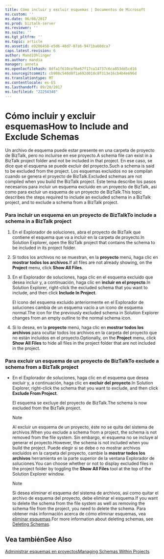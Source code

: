 ```yaml
---
title: Cómo incluir y excluir esquemas | Documentos de Microsoft
ms.custom: ''
ms.date: 06/08/2017
ms.prod: biztalk-server
ms.reviewer: ''
ms.suite: ''
ms.tgt_pltfrm: ''
ms.topic: article
ms.assetid: e9206458-e5d6-48d7-87a6-9471ba60dca7
caps.latest.revision: 6
author: MandiOhlinger
ms.author: mandia
manager: anneta
ms.openlocfilehash: 8dfa1f610cef6e67f17ca14737c6ca853dd5cd16
ms.sourcegitcommit: cb908c540d8f1a692d01dc8f313e16cb4b4e696d
ms.translationtype: MT
ms.contentlocale: es-ES
ms.lasthandoff: 09/20/2017
ms.locfileid: "22254348"
---
```

# <a name="how-to-include-and-exclude-schemas"></a><span data-ttu-id="d2fa1-102">Cómo incluir y excluir esquemas</span><span class="sxs-lookup"><span data-stu-id="d2fa1-102">How to Include and Exclude Schemas</span></span>
<span data-ttu-id="d2fa1-103">Un archivo de esquema puede estar presente en una carpeta de proyecto de BizTalk, pero no incluirse en ese proyecto.</span><span class="sxs-lookup"><span data-stu-id="d2fa1-103">A schema file can exist in a BizTalk project folder and not be included in that project.</span></span> <span data-ttu-id="d2fa1-104">En ese caso, se dice que el esquema se puede excluir del proyecto.</span><span class="sxs-lookup"><span data-stu-id="d2fa1-104">Such a schema is said to be excluded from the project.</span></span> <span data-ttu-id="d2fa1-105">Los esquemas excluidos no se compilan cuando se genera el proyecto de BizTalk.</span><span class="sxs-lookup"><span data-stu-id="d2fa1-105">Excluded schemas are not compiled when you build the BizTalk project.</span></span> <span data-ttu-id="d2fa1-106">Este tema describe los pasos necesarios para incluir un esquema excluido en un proyecto de BizTalk, así como para excluir un esquema de un proyecto de BizTalk.</span><span class="sxs-lookup"><span data-stu-id="d2fa1-106">This topic describes the steps required to include an excluded schema in a BizTalk project, and to exclude a schema from a BizTalk project.</span></span>  
  
### <a name="to-include-a-schema-in-a-biztalk-project"></a><span data-ttu-id="d2fa1-107">Para incluir un esquema en un proyecto de BizTalk</span><span class="sxs-lookup"><span data-stu-id="d2fa1-107">To include a schema in a BizTalk project</span></span>  
  
1.  <span data-ttu-id="d2fa1-108">En el Explorador de soluciones, abra el proyecto de BizTalk que contiene el esquema que va a incluir en la carpeta de proyecto.</span><span class="sxs-lookup"><span data-stu-id="d2fa1-108">In Solution Explorer, open the BizTalk project that contains the schema to be included in its project folder.</span></span>  
  
2.  <span data-ttu-id="d2fa1-109">Si todos los archivos no se muestran, en la **proyecto** menú, haga clic en **mostrar todos los archivos**.</span><span class="sxs-lookup"><span data-stu-id="d2fa1-109">If all files are not already showing, on the **Project** menu, click **Show All Files**.</span></span>  
  
3.  <span data-ttu-id="d2fa1-110">En el Explorador de soluciones, haga clic en el esquema excluido que desea incluir y, a continuación, haga clic en **incluir en el proyecto**.</span><span class="sxs-lookup"><span data-stu-id="d2fa1-110">In Solution Explorer, right-click the excluded schema that you want to include, and then click **Include In Project**.</span></span>  
  
     <span data-ttu-id="d2fa1-111">El icono del esquema excluido anteriormente en el Explorador de soluciones cambia de un esquema vacío a un icono de esquema normal.</span><span class="sxs-lookup"><span data-stu-id="d2fa1-111">The icon for the previously excluded schema in Solution Explorer changes from an empty outline to the normal schema icon.</span></span>  
  
4.  <span data-ttu-id="d2fa1-112">Si lo desea, en la **proyecto** menú, haga clic en **mostrar todos los archivos** para ocultar todos los archivos en la carpeta del proyecto que no están incluidos en el proyecto.</span><span class="sxs-lookup"><span data-stu-id="d2fa1-112">Optionally, on the **Project** menu, click **Show All Files** to hide all files in the project folder that are not included in the project.</span></span>  
  
### <a name="to-exclude-a-schema-from-a-biztalk-project"></a><span data-ttu-id="d2fa1-113">Para excluir un esquema de un proyecto de BizTalk</span><span class="sxs-lookup"><span data-stu-id="d2fa1-113">To exclude a schema from a BizTalk project</span></span>  
  
-   <span data-ttu-id="d2fa1-114">En el Explorador de soluciones, haga clic en el esquema que desea excluir y, a continuación, haga clic en **excluir del proyecto**.</span><span class="sxs-lookup"><span data-stu-id="d2fa1-114">In Solution Explorer, right-click the schema that you want to exclude, and then click **Exclude From Project**.</span></span>  
  
     <span data-ttu-id="d2fa1-115">El esquema se excluye del proyecto de BizTalk.</span><span class="sxs-lookup"><span data-stu-id="d2fa1-115">The schema is now excluded from the BizTalk project.</span></span>  
  
    > [!NOTE]
    >  <span data-ttu-id="d2fa1-116">Al excluir un esquema de un proyecto, éste no se quita del sistema de archivos.</span><span class="sxs-lookup"><span data-stu-id="d2fa1-116">When you exclude a schema from a project, the schema is not removed from the file system.</span></span> <span data-ttu-id="d2fa1-117">Sin embargo, el esquema no se incluye al generar el proyecto.</span><span class="sxs-lookup"><span data-stu-id="d2fa1-117">However, the schema is not included when you build the project.</span></span> <span data-ttu-id="d2fa1-118">Puede elegir si se debe o no mostrar archivos excluidos en la carpeta del proyecto, cambie la **mostrar todos los archivos** herramienta en la parte superior de la ventana Explorador de soluciones.</span><span class="sxs-lookup"><span data-stu-id="d2fa1-118">You can choose whether or not to display excluded files in the project folder by toggling the **Show All Files** tool at the top of the Solution Explorer window.</span></span>  
  
    > [!NOTE]
    >  <span data-ttu-id="d2fa1-119">Si desea eliminar el esquema del sistema de archivos, así como quitar el archivo de esquema del proyecto, debe eliminar el esquema.</span><span class="sxs-lookup"><span data-stu-id="d2fa1-119">If you want to delete the schema from the file system as well as removing the schema file from the project, you need to delete the schema.</span></span> <span data-ttu-id="d2fa1-120">Para obtener más información acerca de cómo eliminar esquemas, vea [eliminar esquemas](../core/how-to-delete-schemas.md).</span><span class="sxs-lookup"><span data-stu-id="d2fa1-120">For more information about deleting schemas, see [Deleting Schemas](../core/how-to-delete-schemas.md).</span></span>  
  
## <a name="see-also"></a><span data-ttu-id="d2fa1-121">Vea también</span><span class="sxs-lookup"><span data-stu-id="d2fa1-121">See Also</span></span>  
 [<span data-ttu-id="d2fa1-122">Administrar esquemas en proyectos</span><span class="sxs-lookup"><span data-stu-id="d2fa1-122">Managing Schemas Within Projects</span></span>](../core/managing-schemas-within-projects.md)